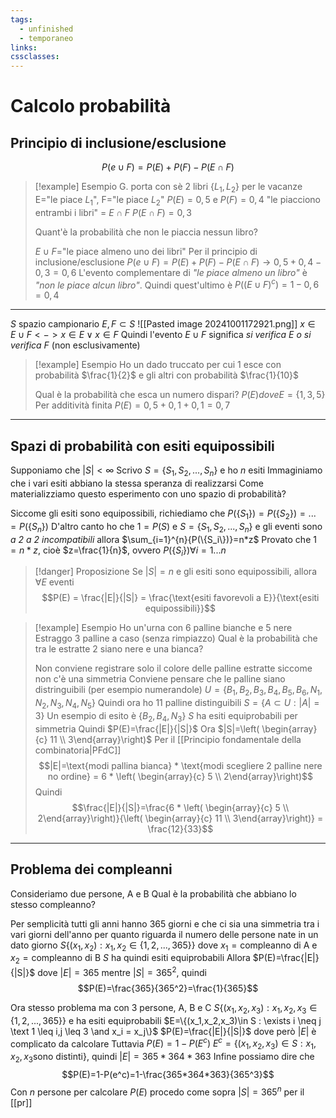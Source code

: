 ```yaml
---
tags:
  - unfinished
  - temporaneo
links: 
cssclasses:
---
```

# Calcolo probabilità
## Principio di inclusione/esclusione
$$P(e\cup F)=P(E)+P(F)-P(E\cap F)$$
>[!example] Esempio
>G. porta con sè 2 libri $\{L_1, L_2\}$ per le vacanze
>E="le piace $L_1$", F="le piace $L_2$"
>$P(E)=0,5$ e $P(F)=0,4$
>"le piacciono entrambi i libri" = $E\cap F$
>$P(E\cap F)=0,3$
>
>Quant'è la probabilità che non le piaccia nessun libro?
>
>$E\cup F$="le piace almeno uno dei libri"
>Per il principio di inclusione/esclusione
>$P(e\cup F)=P(E)+P(F)-P(E\cap F) \longrightarrow 0,5+0,4-0,3=0,6$
>L'evento complementare di *"le piace almeno un libro"* è *"non le piace alcun libro"*.
>Quindi quest'ultimo è $P((E \cup F)^c) = 1-0,6 = 0,4$

---
$S$ spazio campionario
$E, F \subset S$
![[Pasted image 20241001172921.png]]
$x \in E\cup F <-> x \in E \lor x \in F$
Quindi l'evento $E\cup F$ significa *si verifica E o si verifica F* (non esclusivamente)
>[!example] Esempio
>Ho un dado truccato per cui 1 esce con probabilità $\frac{1}{2}$ e gli altri con probabilità $\frac{1}{10}$
>
>Qual è la probabilità che esca un numero dispari?
>$P(E) dove E = \{1,3,5\}$
>Per additività finita $P(E)=0,5+0,1+0,1=0,7$

---
## Spazi di probabilità con esiti equipossibili
Supponiamo che $|S|< \infty$
Scrivo $S=\{S_1,S_2,...,S_n\}$ e ho $n$ esiti
Immaginiamo che i vari esiti abbiano la stessa speranza di realizzarsi
Come materializziamo questo esperimento con uno spazio di probabilità?

Siccome gli esiti sono equipossibili, richiediamo che $P(\{S_1\})=P(\{S_2\})=...=P(\{S_n\})$
D'altro canto ho che $1=P(S)$ e $S=\{S_1,S_2,...,S_n\}$ e gli eventi sono *a 2 a 2 incompatibili* allora $\sum_{i=1}^{n}{P(\{S_i\})}=n*z$
Provato che $1=n*z$, cioè $z=\frac{1}{n}$, ovvero $P(\{S_i\}) \forall i = 1...n$

> [!danger] Proposizione
> Se $|S|=n$ e gli esiti sono equipossibili, allora $\forall E$ eventi
> $$P(E) = \frac{|E|}{|S|} = \frac{\text{esiti favorevoli a E}}{\text{esiti equipossibili}}$$

> [!example] Esempio
> Ho un'urna con 6 palline bianche e 5 nere
> Estraggo 3 palline a caso (senza rimpiazzo)
> Qual è la probabilità che tra le estratte 2 siano nere e una bianca?
> 
> Non conviene registrare solo il colore delle palline estratte siccome non c'è una simmetria
> Conviene pensare che le palline siano distringuibili (per esempio numerandole)
> $U=\{B_1,B_2,B_3,B_4,B_5,B_6,N_1,N_2,N_3,N_4,N_5\}$
> Quindi ora ho 11 palline distinguibili
> $S=\{A \subset U : |A|=3\}$
> Un esempio di esito è $\{B_2,B_4,N_3\}$
> $S$ ha esiti equiprobabili per simmetria
> Quindi $P(E)=\frac{|E|}{|S|}$
> Ora $|S|=\left( \begin{array}{c} 11 \\ 3\end{array}\right)$
> Per il [[Principio fondamentale della combinatoria|PFdC]] $$|E|=\text{modi pallina bianca} * \text{modi scegliere 2 palline nere no ordine} = 6 * \left( \begin{array}{c} 5 \\ 2\end{array}\right)$$
> Quindi $$\frac{|E|}{|S|}=\frac{6 * \left( \begin{array}{c} 5 \\ 2\end{array}\right)}{\left( \begin{array}{c} 11 \\ 3\end{array}\right)} = \frac{12}{33}$$

---
## Problema dei compleanni
Consideriamo due persone, A e B
Qual è la probabilità che abbiano lo stesso compleanno?

Per semplicità tutti gli anni hanno 365 giorni e che ci sia una simmetria tra i vari giorni dell'anno per quanto riguarda il numero delle persone nate in un dato giorno
$S\{(x_1,x_2):x_1,x_2\in \{1,2,...,365\}\}$ dove $x_1=\text{compleanno di A}$ e $x_2=\text{compleanno di B}$
$S$ ha quindi esiti equiprobabili
Allora $P(E)=\frac{|E|}{|S|}$ dove $|E|=365$ mentre $|S|=365^2$, quindi $$P(E)=\frac{365}{365^2}=\frac{1}{365}$$

Ora stesso problema ma con 3 persone, A, B e C
$S\{(x_1,x_2,x_3):x_1,x_2,x_3\in \{1,2,...,365\}\}$ e ha esiti equiprobabili
$E=\{(x_1,x_2,x_3)\in S : \exists i \neq j \text 1 \leq i,j \leq 3 \and x_i = x_j\}$
$P(E)=\frac{|E|}{|S|}$ dove però $|E|$ è complicato da calcolare
Tuttavia $P(E)=1-P(E^c)$
$E^c=\{(x_1,x_2,x_3) \in S : x_1,x_2,x_3 \text{sono distinti}\}$, quindi $|E|=365*364*363$
Infine possiamo dire che $$P(E)=1-P(e^c)=1-\frac{365*364*363}{365^3}$$
Con *n* persone per calcolare $P(E)$ procedo come sopra
$|S|=365^n$ per il [[pr]]